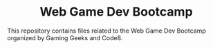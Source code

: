 <h1 align="center">Web Game Dev Bootcamp</h1>


This repository contains files related to the Web Game Dev Bootcamp organized by Gaming Geeks and Code8.
